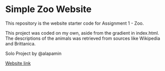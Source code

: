 # Simple Zoo Website

This repository is the website starter code for Assignment 1 - Zoo.

This project was coded on my own, aside from the gradient in index.html. The descriptions of the animals was retrieved from sources like Wikipedia and Brittanica. 

Solo Project by @alapamin

[Website link](https://alapamin.github.io/Zoo-Website/)
